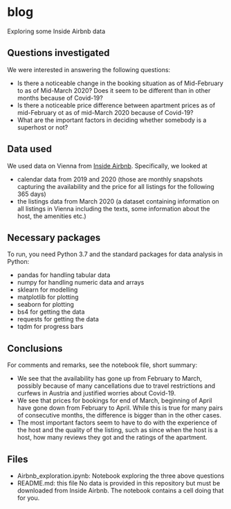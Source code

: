 # blog
Exploring some Inside Airbnb data

## Questions investigated
We were interested in answering the following questions:
- Is there a noticeable change in the booking situation as of Mid-February to as of Mid-March 2020? Does it seem to be different than in other months because of Covid-19?
- Is there a noticeable price difference between apartment prices as of mid-February ot as of mid-March 2020 because of Covid-19?
- What are the important factors in deciding whether somebody is a superhost or not?

## Data used
We used data on Vienna from [Inside Airbnb](http://insideairbnb.com/). Specifically, we looked at
- calendar data from 2019 and 2020 (those are monthly snapshots capturing the availability and the price for all listings for the following 365 days)
- the listings data from March 2020 (a dataset containing information on all listings in Vienna including the texts, some information about the host, the amenities etc.)

## Necessary packages
To run, you need Python 3.7 and the standard packages for data analysis in Python:
- pandas for handling tabular data
- numpy for handling numeric data and arrays
- sklearn for modelling
- matplotlib for plotting
- seaborn for plotting
- bs4 for getting the data
- requests for getting the data
- tqdm for progress bars

## Conclusions
For comments and remarks, see the notebook file, short summary:
- We see that the availability has gone up from February to March, possibly because of many cancellations due to travel restrictions and curfews in Austria and justified worries about Covid-19.
- We see that prices for bookings for end of March, beginning of April have gone down from February to April. While this is true for many pairs of consecutive months, the difference is bigger than in the other cases.
- The most important factors seem to have to do with the experience of the host and the quality of the listing, such as since when the host is a host, how many reviews they got and the ratings of the apartment.

## Files
- Airbnb_exploration.ipynb: Notebook exploring the three above questions
- README.md: this file
No data is provided in this repository but must be downloaded from Inside Airbnb. The notebook contains a cell doing that for you.